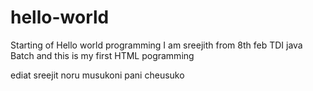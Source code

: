 # hello-world
Starting of Hello world programming
I am sreejith from 8th feb TDI java Batch and this is my first HTML pogramming

ediat sreejit noru musukoni pani cheusuko

